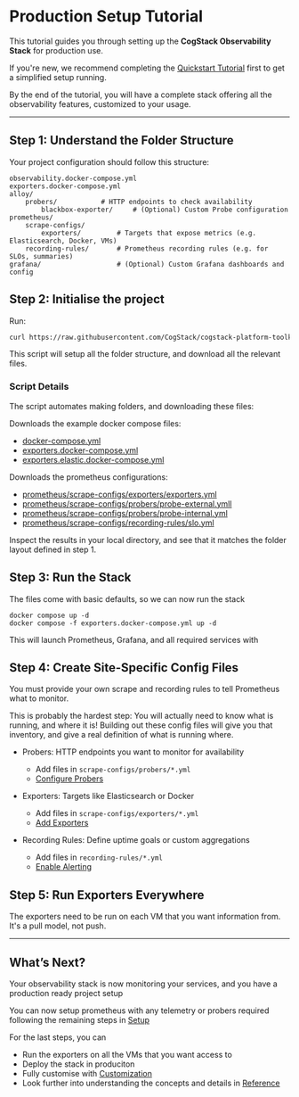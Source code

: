 # Production Setup Tutorial

This tutorial guides you through setting up the **CogStack Observability Stack** for production use.

If you're new, we recommend completing the [Quickstart Tutorial](../get-started/quickstart.md) first to get a simplified setup running.

By the end of the tutorial, you will have a complete stack offering all the observability features, customized to your usage. 

---

## Step 1: Understand the Folder Structure

Your project configuration should follow this structure:

```
observability.docker-compose.yml
exporters.docker-compose.yml
alloy/
    probers/           # HTTP endpoints to check availability
        blackbox-exporter/     # (Optional) Custom Probe configuration
prometheus/
    scrape-configs/
        exporters/         # Targets that expose metrics (e.g. Elasticsearch, Docker, VMs)
    recording-rules/       # Prometheus recording rules (e.g. for SLOs, summaries)
grafana/                   # (Optional) Custom Grafana dashboards and config
```

## Step 2: Initialise the project

Run:
```bash
curl https://raw.githubusercontent.com/CogStack/cogstack-platform-toolkit/refs/heads/main/observability/examples/full/full-quickstart.sh | bash
```

This script will setup all the folder structure, and download all the relevant files.

### Script Details
The script automates making folders, and downloading these files:

Downloads the example docker compose files:
- [docker-compose.yml](../../../observability/examples/full/docker-compose.yml)
- [exporters.docker-compose.yml](../../../observability/examples/full/exporters.docker-compose.yml)
- [exporters.elastic.docker-compose.yml](../../../observability/examples/full/exporters.elastic.docker-compose.yml)

Downloads the prometheus configurations:
- [prometheus/scrape-configs/exporters/exporters.yml](../../../observability/examples/full/prometheus/scrape-configs/exporters/exporters.yml)
- [prometheus/scrape-configs/probers/probe-external.ymll](../../../observability/examples/full/prometheus/scrape-configs/probers/probe-external.yml)
- [prometheus/scrape-configs/probers/probe-internal.yml ](../../../observability/examples/full/prometheus/scrape-configs/probers/probe-internal.yml)
- [prometheus/scrape-configs/recording-rules/slo.yml](../../../observability/examples/full/prometheus/scrape-configs/recording-rules/slo.yml)


Inspect the results in your local directory, and see that it matches the folder layout defined in step 1. 

## Step 3: Run the Stack
The files come with basic defaults, so we can now run the stack


   ```
   docker compose up -d
   docker compose -f exporters.docker-compose.yml up -d
   ```

This will launch Prometheus, Grafana, and all required services with 


## Step 4: Create Site-Specific Config Files
You must provide your own scrape and recording rules to tell Prometheus what to monitor.

This is probably the hardest step: You will actually need to know what is running, and where it is! Building out these config files will give you that inventory, and give a real definition of what is running where.

- Probers: HTTP endpoints you want to monitor for availability
  - Add files in `scrape-configs/probers/*.yml`
  - [Configure Probers](./probing.md)
  
- Exporters: Targets like Elasticsearch or Docker
  - Add files in `scrape-configs/exporters/*.yml`
  - [Add Exporters](./telemetry.md)

- Recording Rules: Define uptime goals or custom aggregations
  - Add files in `recording-rules/*.yml`
  - [Enable Alerting](./alerting.md)

## Step 5: Run Exporters Everywhere
The exporters need to be run on each VM that you want information from. It's a pull model, not push.


---

## What’s Next?

Your observability stack is now monitoring your services, and you have a production ready project setup

You can now setup prometheus with any telemetry or probers required following the remaining steps in [Setup](./_index.md)

For the last steps, you can 

- Run the exporters on all the VMs that you want access to 
- Deploy the stack in produciton
- Fully customise with [Customization](../customization/_index.md)
- Look further into understanding the concepts and details in [Reference](../reference/_index.md)

